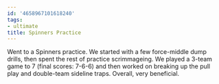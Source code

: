 ```yaml
---
id: '4658967101618240'
tags:
- ultimate
title: Spinners Practice
---
```


Went to a Spinners practice. We started with a few force-middle dump drills, then spent the rest of practice scrimmageing. We played a 3-team game to 7 (final scores: 7-6-6) and then worked on breaking up the pull play and double-team sideline traps. Overall, very beneficial.
